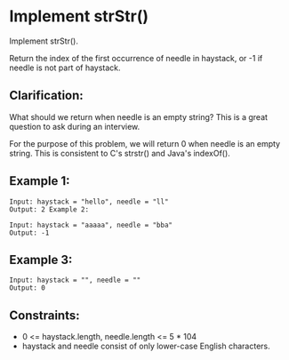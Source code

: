 # Implement strStr()

Implement strStr().

Return the index of the first occurrence of needle in haystack, or -1 if needle is not part of haystack.

## Clarification:

What should we return when needle is an empty string? This is a great question to ask during an interview.

For the purpose of this problem, we will return 0 when needle is an empty string. This is consistent to C's strstr() and
Java's indexOf().

## Example 1:

```
Input: haystack = "hello", needle = "ll"
Output: 2 Example 2:
```

```
Input: haystack = "aaaaa", needle = "bba"
Output: -1
```

## Example 3:

```
Input: haystack = "", needle = ""
Output: 0
```

## Constraints:

- 0 <= haystack.length, needle.length <= 5 \* 104
- haystack and needle consist of only lower-case English characters.
